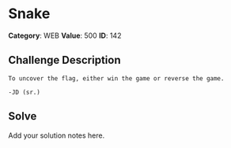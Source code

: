 # Snake
**Category**: WEB
**Value**: 500
**ID**: 142

## Challenge Description
```
To uncover the flag, either win the game or reverse the game.

-JD (sr.)
```

## Solve
Add your solution notes here.
